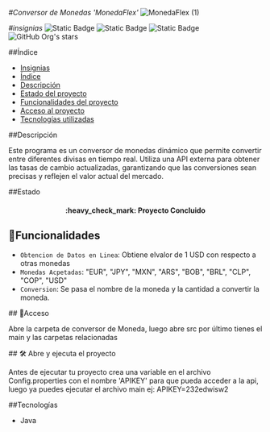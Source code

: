 <em>#Conversor de Monedas 'MonedaFlex' </em>
![MonedaFlex (1)](https://github.com/user-attachments/assets/4c43cbdf-707d-4b01-ab73-774daf4eeee0)

<em>#insignias</em>
![Static Badge](https://img.shields.io/badge/license-GMU-green)
![Static Badge](https://img.shields.io/badge/releace_date-november-green)
![Static Badge](https://img.shields.io/badge/status-completado-green)
![GitHub Org's stars](https://img.shields.io/github/stars/giuc777?style=social)

##Índice

- [Insignias](#insignias)
- [Índice](#índice)
- [Descripción](#Descripción)
- [Estado del proyecto](#Estado)
- [Funcionalidades del proyecto](#Funcionalidades)
- [Acceso al proyecto](#Acceso)
- [Tecnologías utilizadas](#Tecnologías)

##Descripción
<p>Este programa es un conversor de monedas dinámico que permite convertir entre diferentes divisas en tiempo real. Utiliza una API externa para obtener las tasas de cambio actualizadas, garantizando que las conversiones sean precisas y reflejen el valor actual del mercado.</p>

##Estado
<h4 align="center">
:heavy_check_mark: Proyecto Concluido
</h4>

## :hammer:Funcionalidades

- `Obtencion de Datos en Linea`: Obtiene elvalor de 1 USD con respecto a otras monedas
- `Monedas Acpetadas`: "EUR", "JPY", "MXN", "ARS", "BOB", "BRL", "CLP", "COP", "USD"
- `Conversion`: Se pasa el nombre de la moneda y la cantidad a convertir la moneda.

\## 📁Acceso

<p>Abre la carpeta de conversor de Moneda, luego abre src por último tienes el main y las carpetas relacionadas</p>

\## 🛠️ Abre y ejecuta el proyecto

<p>Antes de ejecutar tu proyecto crea una variable en el archivo Config.properties con el nombre 'APIKEY' para que pueda acceder a la api, luego ya puedes ejecutar el archivo main ej: APIKEY=232edwisw2 </p>

##Tecnologías
<ul>
  <li>Java</li>
</ul>


